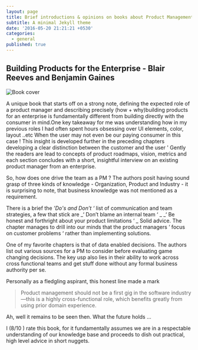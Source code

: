 ```yaml
---
layout: page
title: Brief introductions & opinions on books about Product Management
subtitle: A minimal Jekyll theme
date: '2016-05-20 21:21:21 +0530'
categories:
  - general
published: true
---
```


## Building Products for the Enterprise - Blair Reeves and Benjamin Gaines
![Book cover]({{site.baseurl}}/_posts/pm.jpg)
 
A unique book that starts off on a strong note, defining the expected role of a product manager and describing precisely (how + why)building products for an enterprise is fundamentally different from building directly with the consumer in mind.One key takeaway for me was understanding how in my previous roles I had often spent hours obsessing over UI elements, color, layout ..etc When the user may not even be our paying consumer in this case ! This insight is developed further in the preceding chapters developing a clear distinction between the customer and the user ' Gently the readers are lead to concepts of product roadmaps, vision, metrics and each section concludes with a short, insightful interview on an existing product manager from an enterprise. 

So, how does one drive the team as  a PM ? The authors posit having sound grasp of three kinds of knowledge - Organization, Product and Industry - it is surprising to note, that business knowledge was not mentioned as a requirement. 

There is a brief the _’Do's and Don’t ‘_ list of communication and team strategies, a few that stick are _‘ Don’t blame an internal team ‘ _
_‘ Be honest and forthright about your product limitations ‘ _ Solid advice. The chapter manages to drill into our minds that the product managers ‘ focus on customer problems ‘ rather than implementing solutions. 

One of my favorite chapters is that of data enabled decisions. 
The authors list out various sources for a PM to consider before evaluating game changing decisions. The key usp also lies in their ability to work across cross functional teams and get stuff done without any formal business authority per se. 

Personally as a fledgling aspirant, this honest line made a mark 

> Product management should not be a first gig in the software industry—this is a highly cross-functional role, which benefits greatly from using prior domain experience.

Ah, well it remains to be seen then. What the future holds …

I  (8/10 ) rate this book, for it fundamentally assumes we are in a respectable understanding of our knowledge base and proceeds to dish out practical, high level advice in short nuggets.
